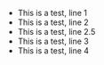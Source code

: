 * This is a test, line 1
* This is a test, line 2
* This is a test, line 2.5
* This is a test, line 3
* This is a test, line 4
